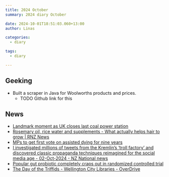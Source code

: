```yaml
---
title: 2024 October
summary: 2024 diary October

date: 2024-10-01T18:51:03.060+13:00
author: Linas

categories:
  - diary

tags:
  - diary

---
```


## Geeking

* Built a scraper in Java for Woolworths products and prices. 
  * TODO Github link for this

## News

* [Landmark moment as UK closes last coal power station](https://www.bbc.com/news/articles/c5y35qz73n8o)
* [Rosemary oil, rice water and supplements - What actually helps hair to grow | RNZ News](https://www.rnz.co.nz/news/national/529712/rosemary-oil-rice-water-and-supplements-what-actually-helps-hair-to-grow)
* [MPs to get first vote on assisted dying for nine years](https://www.bbc.com/news/articles/cwylpvjp78jo)
* [I investigated millions of tweets from the Kremlin’s ‘troll factory’ and discovered classic propaganda techniques reimagined for the social media age - 02-Oct-2024 - NZ National news](https://home.nzcity.co.nz/news/article.aspx?id=407809)
* [Popular gut probiotic completely craps out in randomized controlled trial](https://arstechnica.com/health/2024/10/popular-gut-probiotic-completely-craps-out-in-randomized-controlled-trial/)
* [The Day of the Triffids - Wellington City Libraries - OverDrive](https://wcl.overdrive.com/media/104410)
